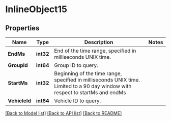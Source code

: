 # InlineObject15

## Properties
Name | Type | Description | Notes
------------ | ------------- | ------------- | -------------
**EndMs** | **int32** | End of the time range, specified in milliseconds UNIX time. | 
**GroupId** | **int64** | Group ID to query. | 
**StartMs** | **int32** | Beginning of the time range, specified in milliseconds UNIX time. Limited to a 90 day window with respect to startMs and endMs | 
**VehicleId** | **int64** | Vehicle ID to query. | 

[[Back to Model list]](../README.md#documentation-for-models) [[Back to API list]](../README.md#documentation-for-api-endpoints) [[Back to README]](../README.md)


